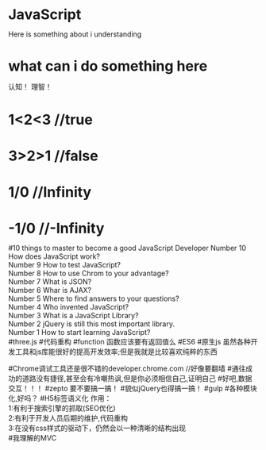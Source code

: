 # JavaScript
Here is something about i understanding
# what can i do something here
认知！
理智！
# 1<2<3 //true
# 3>2>1 //false
# 1/0   //Infinity
# -1/0  //-Infinity
#10 things to master to become a good JavaScript Developer
Number 10 How does JavaScript work?<br/>
Number 9 How to test JavaScript?<br/>
Number 8 How to use Chrom to your advantage?<br/>
Number 7 What is JSON?<br/>
Number 6 Whar is AJAX?<br/>
Number 5 Where to find answers to your questions?<br/>
Number 4 Who invented JavaScript?<br/>
Number 3 What is a JavaScript Library?<br/>
Number 2 jQuery is still this most important library.<br/>
Number 1 How to start learning JavaScript?<br/>
#three.js
#代码重构
#function
函数应该要有返回值么
#ES6
#原生js
虽然各种开发工具和js库能很好的提高开发效率;但是我就是比较喜欢纯粹的东西

#Chrome调试工具还是很不错的developer.chrome.com
//好像要翻墙
#通往成功的道路没有捷径,甚至会有冷嘲热讽,但是你必须相信自己,证明自己
#好吧,数据交互！！！
#zepto 要不要搞一搞！
#貌似jQuery也得搞一搞！
#gulp
#各种模块化,好吗？
#H5标签语义化
作用：<br/>
1:有利于搜索引擎的抓取(SEO优化)<br/>
2:有利于开发人员后期的维护,代码重构<br/>
3:在没有css样式的驱动下，仍然会以一种清晰的结构出现<br/>
#我理解的MVC
<!DOCTYPE html>
<html lang="en">
<head>
	<meta charset="UTF-8">
	<title>mvc</title>
	<style>
        *{margin:0;padding:0;}
        div{width:100px;height:100px;background:#090;}
	</style>
	<script>
	   function model(obj){
             return obj.value;
	   }
	   function view(obj){
           var oDiv=document.createElement('div');
           oDiv.innerHTML=model(obj);
           document.body.appendChild(oDiv);

	   }
        window.onload=function(){
        	var aInp=document.querySelectorAll('input');
        	for(var i=0;i<aInp.length;i++){
        		aInp[i].onmouseover=function(){
        	var oDiv=document.querySelector('div');
        			if(oDiv){

        			document.body.removeChild(oDiv);
        			}
        			var obj=this;
        			view(obj);
        		};
        	}
        };
	</script>
</head>
<body>
	<input type="button" value="aaa">
	<input type="button" value="bbb">
	<input type="button" value="ccc">
	<input type="button" value="ddd">
</body>
</html>
